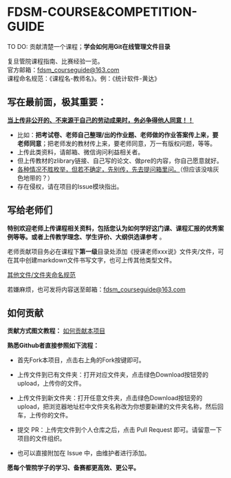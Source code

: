 # FDSM-COURSE&COMPETITION-GUIDE
TO DO: 贡献清楚一个课程；**学会如何用Git在线管理文件目录**

复旦管院课程指南、比赛经验一览。  
官方邮箱：fdsm_courseguide@163.com  
课程命名规范：《课程名-教师名》。例：《统计软件-黄达》

## 写在最前面，极其重要：
<u> **当上传非公开的、不来源于自己的劳动成果时，务必争得他人同意！！** </u>  
+ 比如：**把考试卷、老师自己整理/出的作业题、老师做的作业答案传上来，要老师同意**；把老师发的教材传上来，要老师同意，万一有版权问题，等等。  
+ 上传此类资料，请邮箱、微信询问利益相关者。  
+ 但上传教材的zlibrary链接、自己写的论文、做pre的内容，你自己愿意就好。  
+ <u>各种情况不胜枚举，但若不确定，先别传，先去提问箱里问。</u>（但应该没啥灰色地带的？）
+ 存在侵权，请在项目的Issue模块指出。 

## 写给老师们
**特别欢迎老师上传课程相关资料，包括您认为如何学好这门课、课程汇报的优秀案例等等。或者上传教学理念、学生评价、大纲供选课参考** 。
  
老师贡献项目务必在课程下**第一级**目录处添加《授课老师xxx说》文件夹/文件，可在其中创建markdown文件书写文字，也可上传其他类型文件。 

[其他文件/文件夹命名规范](https://ndro4zkb6p.feishu.cn/docx/HKoKdBDyKow62AxO48qc5bOWnHM?contentTheme=DARK&theme=DARK#part-YbmzdmFucoS4IrxLcivcG8Ktndf)  
  
若嫌麻烦，也可发将内容送至邮箱：fdsm_courseguide@163.com

## 如何贡献
**贡献方式图文教程：**  [如何贡献本项目](https://ndro4zkb6p.feishu.cn/docx/FXkgd6OyOoUXK1xn57Pccx0Vn4b?from=from_copylink)

**熟悉Github者直接参照如下流程：**
+ 首先Fork本项目，点击右上角的Fork按键即可。  
+ 上传文件到已有文件夹：打开对应文件夹，点击绿色Download按钮旁的upload，上传你的文件。  

+ 上传文件到新文件夹：打开任意文件夹，点击绿色Download按钮旁的upload，把浏览器地址栏中文件夹名称改为你想要新建的文件夹名称，然后回车，上传你的文件。  

+ 提交 PR：上传完文件到个人仓库之后，点击 Pull Request 即可。请留意一下项目的文件组织。  

+ 也可以直接附加在 Issue 中，由维护者进行添加。  

**愿每个管院学子的学习、备赛都更高效、更公平。**





